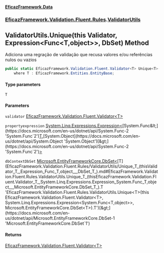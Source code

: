 #### [EficazFramework.Data](EficazFrameworkData.md 'EficazFramework Data')
### [EficazFramework.Validation.Fluent.Rules](EficazFrameworkData.md#EficazFramework.Validation.Fluent.Rules 'EficazFramework.Validation.Fluent.Rules').[ValidatorUtils](EficazFramework.Validation.Fluent.Rules/ValidatorUtils.md 'EficazFramework.Validation.Fluent.Rules.ValidatorUtils')

## ValidatorUtils.Unique<T>(this Validator<T>, Expression<Func<T,object>>, DbSet<T>) Method

Adiciona uma regração de validação que recusa valores e/ou referências nulos ou vazios

```csharp
public static EficazFramework.Validation.Fluent.Validator<T> Unique<T>(this EficazFramework.Validation.Fluent.Validator<T> validator, System.Linq.Expressions.Expression<System.Func<T,object>> propertyexpression, Microsoft.EntityFrameworkCore.DbSet<T> dbContextDbSet)
    where T : EficazFramework.Entities.EntityBase;
```
#### Type parameters

<a name='EficazFramework.Validation.Fluent.Rules.ValidatorUtils.Unique_T_(thisEficazFramework.Validation.Fluent.Validator_T_,System.Linq.Expressions.Expression_System.Func_T,object__,Microsoft.EntityFrameworkCore.DbSet_T_).T'></a>

`T`
#### Parameters

<a name='EficazFramework.Validation.Fluent.Rules.ValidatorUtils.Unique_T_(thisEficazFramework.Validation.Fluent.Validator_T_,System.Linq.Expressions.Expression_System.Func_T,object__,Microsoft.EntityFrameworkCore.DbSet_T_).validator'></a>

`validator` [EficazFramework.Validation.Fluent.Validator&lt;](EficazFramework.Validation.Fluent/Validator_T_.md 'EficazFramework.Validation.Fluent.Validator<T>')[T](EficazFramework.Validation.Fluent.Rules/ValidatorUtils/Unique_T_(thisValidator_T_,Expression_Func_T,object__,DbSet_T_).md#EficazFramework.Validation.Fluent.Rules.ValidatorUtils.Unique_T_(thisEficazFramework.Validation.Fluent.Validator_T_,System.Linq.Expressions.Expression_System.Func_T,object__,Microsoft.EntityFrameworkCore.DbSet_T_).T 'EficazFramework.Validation.Fluent.Rules.ValidatorUtils.Unique<T>(this EficazFramework.Validation.Fluent.Validator<T>, System.Linq.Expressions.Expression<System.Func<T,object>>, Microsoft.EntityFrameworkCore.DbSet<T>).T')[&gt;](EficazFramework.Validation.Fluent/Validator_T_.md 'EficazFramework.Validation.Fluent.Validator<T>')

<a name='EficazFramework.Validation.Fluent.Rules.ValidatorUtils.Unique_T_(thisEficazFramework.Validation.Fluent.Validator_T_,System.Linq.Expressions.Expression_System.Func_T,object__,Microsoft.EntityFrameworkCore.DbSet_T_).propertyexpression'></a>

`propertyexpression` [System.Linq.Expressions.Expression&lt;](https://docs.microsoft.com/en-us/dotnet/api/System.Linq.Expressions.Expression-1 'System.Linq.Expressions.Expression`1')[System.Func&lt;](https://docs.microsoft.com/en-us/dotnet/api/System.Func-2 'System.Func`2')[T](EficazFramework.Validation.Fluent.Rules/ValidatorUtils/Unique_T_(thisValidator_T_,Expression_Func_T,object__,DbSet_T_).md#EficazFramework.Validation.Fluent.Rules.ValidatorUtils.Unique_T_(thisEficazFramework.Validation.Fluent.Validator_T_,System.Linq.Expressions.Expression_System.Func_T,object__,Microsoft.EntityFrameworkCore.DbSet_T_).T 'EficazFramework.Validation.Fluent.Rules.ValidatorUtils.Unique<T>(this EficazFramework.Validation.Fluent.Validator<T>, System.Linq.Expressions.Expression<System.Func<T,object>>, Microsoft.EntityFrameworkCore.DbSet<T>).T')[,](https://docs.microsoft.com/en-us/dotnet/api/System.Func-2 'System.Func`2')[System.Object](https://docs.microsoft.com/en-us/dotnet/api/System.Object 'System.Object')[&gt;](https://docs.microsoft.com/en-us/dotnet/api/System.Func-2 'System.Func`2')[&gt;](https://docs.microsoft.com/en-us/dotnet/api/System.Linq.Expressions.Expression-1 'System.Linq.Expressions.Expression`1')

<a name='EficazFramework.Validation.Fluent.Rules.ValidatorUtils.Unique_T_(thisEficazFramework.Validation.Fluent.Validator_T_,System.Linq.Expressions.Expression_System.Func_T,object__,Microsoft.EntityFrameworkCore.DbSet_T_).dbContextDbSet'></a>

`dbContextDbSet` [Microsoft.EntityFrameworkCore.DbSet&lt;](https://docs.microsoft.com/en-us/dotnet/api/Microsoft.EntityFrameworkCore.DbSet-1 'Microsoft.EntityFrameworkCore.DbSet`1')[T](EficazFramework.Validation.Fluent.Rules/ValidatorUtils/Unique_T_(thisValidator_T_,Expression_Func_T,object__,DbSet_T_).md#EficazFramework.Validation.Fluent.Rules.ValidatorUtils.Unique_T_(thisEficazFramework.Validation.Fluent.Validator_T_,System.Linq.Expressions.Expression_System.Func_T,object__,Microsoft.EntityFrameworkCore.DbSet_T_).T 'EficazFramework.Validation.Fluent.Rules.ValidatorUtils.Unique<T>(this EficazFramework.Validation.Fluent.Validator<T>, System.Linq.Expressions.Expression<System.Func<T,object>>, Microsoft.EntityFrameworkCore.DbSet<T>).T')[&gt;](https://docs.microsoft.com/en-us/dotnet/api/Microsoft.EntityFrameworkCore.DbSet-1 'Microsoft.EntityFrameworkCore.DbSet`1')

#### Returns
[EficazFramework.Validation.Fluent.Validator&lt;](EficazFramework.Validation.Fluent/Validator_T_.md 'EficazFramework.Validation.Fluent.Validator<T>')[T](EficazFramework.Validation.Fluent.Rules/ValidatorUtils/Unique_T_(thisValidator_T_,Expression_Func_T,object__,DbSet_T_).md#EficazFramework.Validation.Fluent.Rules.ValidatorUtils.Unique_T_(thisEficazFramework.Validation.Fluent.Validator_T_,System.Linq.Expressions.Expression_System.Func_T,object__,Microsoft.EntityFrameworkCore.DbSet_T_).T 'EficazFramework.Validation.Fluent.Rules.ValidatorUtils.Unique<T>(this EficazFramework.Validation.Fluent.Validator<T>, System.Linq.Expressions.Expression<System.Func<T,object>>, Microsoft.EntityFrameworkCore.DbSet<T>).T')[&gt;](EficazFramework.Validation.Fluent/Validator_T_.md 'EficazFramework.Validation.Fluent.Validator<T>')